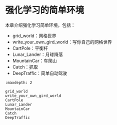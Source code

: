 # 强化学习的简单环境

本章介绍强化学习简单环境，包括：

- grid_world：网格世界
- write_your_own_gird_world：写你自己的网格世界
- CartPole：平衡杆
- Lunar_Lander：月球降落
- MountainCar：车爬山
- Catch：抓取
- DeepTraffic：简单自动驾驶



```toc
:maxdepth: 2

grid_world
write_your_own_gird_world
CartPole
Lunar_Lander
MountainCar
Catch
DeepTraffic
```
